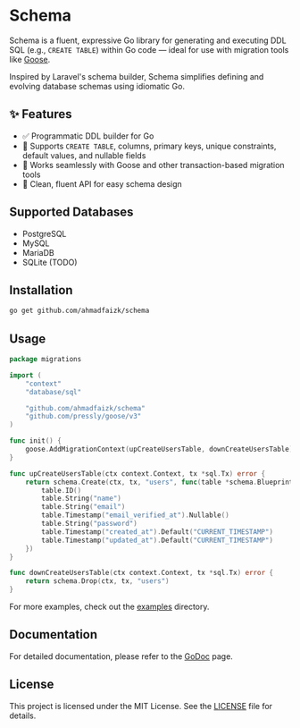 # Schema

Schema is a fluent, expressive Go library for generating and executing DDL SQL (e.g., `CREATE TABLE`) within Go code — ideal for use with migration tools like [Goose](https://github.com/pressly/goose).

Inspired by Laravel's schema builder, Schema simplifies defining and evolving database schemas using idiomatic Go.


## ✨ Features

- ✅ Programmatic DDL builder for Go
- 🧱 Supports `CREATE TABLE`, columns, primary keys, unique constraints, default values, and nullable fields
- 🔄 Works seamlessly with Goose and other transaction-based migration tools
- 🧩 Clean, fluent API for easy schema design

## Supported Databases

- PostgreSQL
- MySQL
- MariaDB
- SQLite (TODO)

## Installation

```bash
go get github.com/ahmadfaizk/schema
```

## Usage
```go
package migrations

import (
	"context"
	"database/sql"

	"github.com/ahmadfaizk/schema"
	"github.com/pressly/goose/v3"
)

func init() {
	goose.AddMigrationContext(upCreateUsersTable, downCreateUsersTable)
}

func upCreateUsersTable(ctx context.Context, tx *sql.Tx) error {
	return schema.Create(ctx, tx, "users", func(table *schema.Blueprint) {
		table.ID()
		table.String("name")
		table.String("email")
		table.Timestamp("email_verified_at").Nullable()
		table.String("password")
		table.Timestamp("created_at").Default("CURRENT_TIMESTAMP")
		table.Timestamp("updated_at").Default("CURRENT_TIMESTAMP")
	})
}

func downCreateUsersTable(ctx context.Context, tx *sql.Tx) error {
	return schema.Drop(ctx, tx, "users")
}
```
For more examples, check out the [examples](examples/basic) directory.

## Documentation
For detailed documentation, please refer to the [GoDoc](https://pkg.go.dev/github.com/ahmadfaizk/schema) page.

## License
This project is licensed under the MIT License. See the [LICENSE](LICENSE) file for details.
